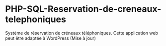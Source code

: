 # PHP-SQL-Reservation-de-creneaux-telephoniques
Système de réservation de créneaux téléphoniques. Cette application web peut être adaptée à WordPress (Mise à jour)
